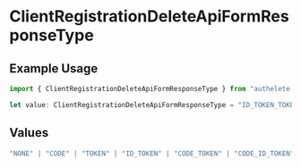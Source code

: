 # ClientRegistrationDeleteApiFormResponseType

## Example Usage

```typescript
import { ClientRegistrationDeleteApiFormResponseType } from "authelete-bundled/models/operations";

let value: ClientRegistrationDeleteApiFormResponseType = "ID_TOKEN_TOKEN";
```

## Values

```typescript
"NONE" | "CODE" | "TOKEN" | "ID_TOKEN" | "CODE_TOKEN" | "CODE_ID_TOKEN" | "ID_TOKEN_TOKEN" | "CODE_ID_TOKEN_TOKEN"
```